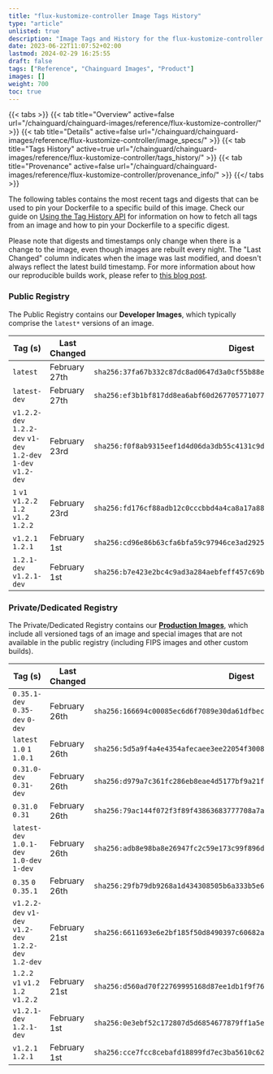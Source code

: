 ```yaml
---
title: "flux-kustomize-controller Image Tags History"
type: "article"
unlisted: true
description: "Image Tags and History for the flux-kustomize-controller Chainguard Image"
date: 2023-06-22T11:07:52+02:00
lastmod: 2024-02-29 16:25:55
draft: false
tags: ["Reference", "Chainguard Images", "Product"]
images: []
weight: 700
toc: true
---
```


{{< tabs >}}
{{< tab title="Overview" active=false url="/chainguard/chainguard-images/reference/flux-kustomize-controller/" >}}
{{< tab title="Details" active=false url="/chainguard/chainguard-images/reference/flux-kustomize-controller/image_specs/" >}}
{{< tab title="Tags History" active=true url="/chainguard/chainguard-images/reference/flux-kustomize-controller/tags_history/" >}}
{{< tab title="Provenance" active=false url="/chainguard/chainguard-images/reference/flux-kustomize-controller/provenance_info/" >}}
{{</ tabs >}}

The following tables contains the most recent tags and digests that can be used to pin your Dockerfile to a specific build of this image. Check our guide on [Using the Tag History API](/chainguard/chainguard-images/using-the-tag-history-api/) for information on how to fetch all tags from an image and how to pin your Dockerfile to a specific digest.

Please note that digests and timestamps only change when there is a change to the image, even though images are rebuilt every night. The "Last Changed" column indicates when the image was last modified, and doesn't always reflect the latest build timestamp. For more information about how our reproducible builds work, please refer to [this blog post](https://www.chainguard.dev/unchained/reproducing-chainguards-reproducible-image-builds).

### Public Registry
The Public Registry contains our **Developer Images**, which typically comprise the `latest*` versions of an image.

| Tag (s)                                                         | Last Changed  | Digest                                                                    |
|-----------------------------------------------------------------|---------------|---------------------------------------------------------------------------|
|  `latest`                                                       | February 27th | `sha256:37fa67b332c87dc8ad0647d3a0cf55b88ec756b733e2fbc5b82fb5f593acca39` |
|  `latest-dev`                                                   | February 27th | `sha256:ef3b1bf817dd8ea6abf60d2677057710778e40840b9e472b65a2b6a542daf91f` |
|  `v1.2.2-dev` `1.2.2-dev` `v1-dev` `1.2-dev` `1-dev` `v1.2-dev` | February 23rd | `sha256:f0f8ab9315eef1d4d06da3db55c4131c9d2d4e8ec1f61a148910abad4bc16706` |
|  `1` `v1` `v1.2.2` `1.2` `v1.2` `1.2.2`                         | February 23rd | `sha256:fd176cf88adb12c0cccbbd4a4ca8a17a8872970ba4600d5d42c6bd1626309277` |
|  `v1.2.1` `1.2.1`                                               | February 1st  | `sha256:cd96e86b63cfa6bfa59c97946ce3ad2925ba2d737345da465854e00e7ef219e1` |
|  `1.2.1-dev` `v1.2.1-dev`                                       | February 1st  | `sha256:b7e423e2bc4c9ad3a284aebfeff457c69b5a5dae22ca34837ef16e13809edc05` |


### Private/Dedicated Registry
The Private/Dedicated Registry contains our **[Production Images](https://www.chainguard.dev/chainguard-images)**, which include all versioned tags of an image and special images that are not available in the public registry (including FIPS images and other custom builds).

| Tag (s)                                                 | Last Changed  | Digest                                                                    |
|---------------------------------------------------------|---------------|---------------------------------------------------------------------------|
|  `0.35.1-dev` `0.35-dev` `0-dev`                        | February 26th | `sha256:166694c00085ec6d6f7089e30da61dfbec251fc689e2d4c08b92d5d17f0692a4` |
|  `latest` `1.0` `1` `1.0.1`                             | February 26th | `sha256:5d5a9f4a4e4354afecaee3ee22054f3008d45ecb3a45cfe99af438d19d9f7646` |
|  `0.31.0-dev` `0.31-dev`                                | February 26th | `sha256:d979a7c361fc286eb8eae4d5177bf9a21fc774ba899fcb5a9fb25988eefae84d` |
|  `0.31.0` `0.31`                                        | February 26th | `sha256:79ac144f072f3f89f43863683777708a7acf797f91dec1db832ebc98166cd47c` |
|  `latest-dev` `1.0.1-dev` `1.0-dev` `1-dev`             | February 26th | `sha256:adb8e98ba8e26947fc2c59e173c99f896ddac6d8ad4d26bdc011a268a6aac08f` |
|  `0.35` `0` `0.35.1`                                    | February 26th | `sha256:29fb79db9268a1d434308505b6a333b5e693acee0a7cb7c73d5842d9bab08696` |
|  `v1.2.2-dev` `v1-dev` `v1.2-dev` `1.2.2-dev` `1.2-dev` | February 21st | `sha256:6611693e6e2bf185f50d8490397c60682aa2f46193b24b598f5f3efe0dbe1cd3` |
|  `1.2.2` `v1` `v1.2` `1.2` `v1.2.2`                     | February 21st | `sha256:d560ad70f22769995168d87ee1db1f9f760aebd40ca0edb194658c820ee9ace1` |
|  `v1.2.1-dev` `1.2.1-dev`                               | February 1st  | `sha256:0e3ebf52c172807d5d6854677879ff1a5e93a5d1b5d4df319a77c29f7009d9ba` |
|  `v1.2.1` `1.2.1`                                       | February 1st  | `sha256:cce7fcc8cebafd18899fd7ec3ba5610c62b525a108e17ed6a92bb87a4d80a032` |

